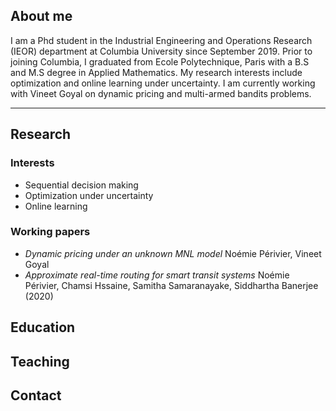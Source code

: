 ## About me

I am a Phd student in the Industrial Engineering and Operations Research (IEOR) department at Columbia University since September 2019. Prior to joining Columbia, I graduated from Ecole Polytechnique, Paris with a B.S and M.S degree in Applied Mathematics. My research interests include optimization and online learning under uncertainty. I am currently working with Vineet Goyal on dynamic pricing and multi-armed bandits problems. 

---

## Research
### Interests
<ul>
  <li>Sequential decision making </li>
  <li>Optimization under uncertainty</li>
  <li>Online learning</li>
</ul>

### Working papers
<ul>
  <li> <i> Dynamic pricing under an unknown MNL model </i> Noémie Périvier, Vineet Goyal </li>
  <li> <i>Approximate real-time routing for smart transit systems </i>  Noémie Périvier, Chamsi Hssaine, Samitha Samaranayake, Siddhartha Banerjee (2020) </li>
</ul>


## Education

## Teaching

## Contact




